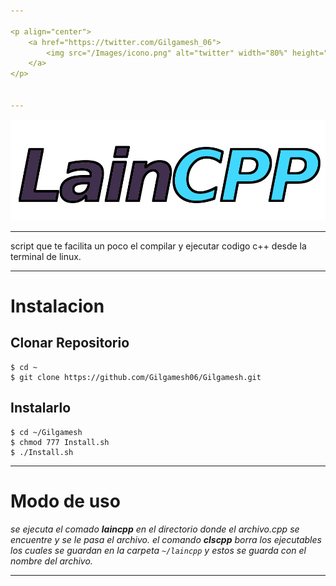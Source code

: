 ```yaml
---

<p align="center">
	<a href="https://twitter.com/Gilgamesh_06">
		<img src="/Images/icono.png" alt="twitter" width="80%" height="80%"/>
	</a>
</p>


---
```


<p align="center"> 
 	<img src="/Images/logo.png" alt="laincpp"/>
</p>

---

<p>
	script que te facilita un poco el compilar y ejecutar codigo c++
	desde la terminal de linux.
</p>

---

# Instalacion
 
## Clonar Repositorio

```
$ cd ~
$ git clone https://github.com/Gilgamesh06/Gilgamesh.git
```

## Instalarlo

```
$ cd ~/Gilgamesh
$ chmod 777 Install.sh
$ ./Install.sh
```

---


# Modo de uso

*se ejecuta el comado **laincpp** en el directorio donde el archivo.cpp se encuentre y se le pasa el archivo.
el comando **clscpp** borra los ejecutables los cuales se guardan en la 
carpeta `~/laincpp`  y estos se guarda con el nombre del archivo.*

---                                                                         